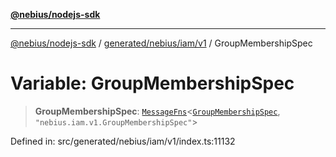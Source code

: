 [**@nebius/nodejs-sdk**](../../../../../README.md)

***

[@nebius/nodejs-sdk](../../../../../README.md) / [generated/nebius/iam/v1](../README.md) / GroupMembershipSpec

# Variable: GroupMembershipSpec

> **GroupMembershipSpec**: [`MessageFns`](../../../../../runtime/protos/core/interfaces/MessageFns.md)\<[`GroupMembershipSpec`](../interfaces/GroupMembershipSpec.md), `"nebius.iam.v1.GroupMembershipSpec"`\>

Defined in: src/generated/nebius/iam/v1/index.ts:11132
